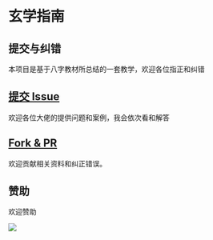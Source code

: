 # 玄学指南

## 提交与纠错

本项目是基于八字教材所总结的一套教学，欢迎各位指正和纠错

## [提交 Issue](https://github.com/Dclef/xuanxueguide/issues/new)

欢迎各位大佬的提供问题和案例，我会依次看和解答

## [Fork & PR](https://github.com/Dclef/xuanxueguide/pulls)

欢迎贡献相关资料和纠正错误。

## 赞助

欢迎赞助

![](https://cdn.jsdelivr.net/gh/dclef/CDN/renpy/support.png)

